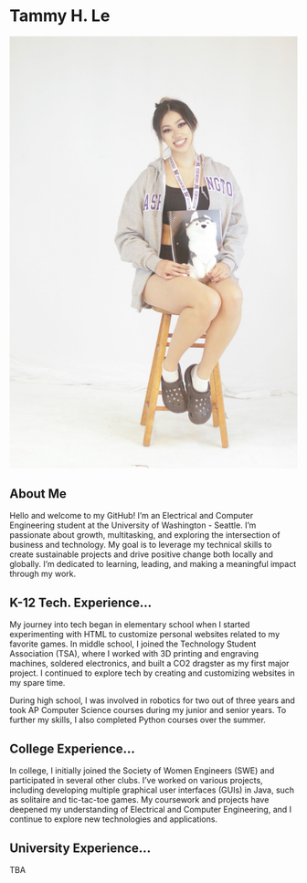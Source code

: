 # Tammy H. Le

![Tammy](tammy.jpg)

## About Me 

Hello and welcome to my GitHub! I’m an Electrical and Computer Engineering student at the University of Washington - Seattle. I’m passionate about growth, multitasking, and exploring the intersection of business and technology. My goal is to leverage my technical skills to create sustainable projects and drive positive change both locally and globally. I’m dedicated to learning, leading, and making a meaningful impact through my work.

##  K-12 Tech. Experience...
My journey into tech began in elementary school when I started experimenting with HTML to customize personal websites related to my favorite games. In middle school, I joined the Technology Student Association (TSA), where I worked with 3D printing and engraving machines, soldered electronics, and built a CO2 dragster as my first major project. I continued to explore tech by creating and customizing websites in my spare time.

During high school, I was involved in robotics for two out of three years and took AP Computer Science courses during my junior and senior years. To further my skills, I also completed Python courses over the summer.

##  College Experience...
In college, I initially joined the Society of Women Engineers (SWE) and participated in several other clubs. I’ve worked on various projects, including developing multiple graphical user interfaces (GUIs) in Java, such as solitaire and tic-tac-toe games. My coursework and projects have deepened my understanding of Electrical and Computer Engineering, and I continue to explore new technologies and applications. 

##  University Experience...
TBA

